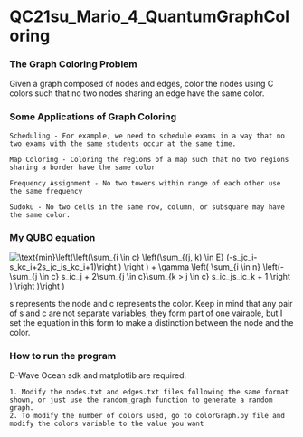 # QC21su_Mario_4_QuantumGraphColoring
### The Graph Coloring Problem
Given a graph composed of nodes and edges, color the nodes using C colors such that no two nodes sharing an edge have the same color.

### Some Applications of Graph Coloring
    Scheduling - For example, we need to schedule exams in a way that no two exams with the same students occur at the same time. 
    
    Map Coloring - Coloring the regions of a map such that no two regions sharing a border have the same color
    
    Frequency Assignment - No two towers within range of each other use the same frequency
    
    Sudoku - No two cells in the same row, column, or subsquare may have the same color. 

### My QUBO equation
<img src="https://latex.codecogs.com/gif.latex?\text{min}\left(\left(\sum_{i&space;\in&space;c}&space;\left(\sum_{(j,&space;k)&space;\in&space;E}&space;(-s_jc_i-s_kc_i&plus;2s_jc_is_kc_i&plus;1)\right&space;)&space;\right&space;)&space;&plus;&space;\gamma&space;\left(&space;\sum_{i&space;\in&space;n}&space;\left(-\sum_{j&space;\in&space;c}&space;s_ic_j&space;&plus;&space;2\sum_{j&space;\in&space;c}\sum_{k&space;>&space;j&space;\in&space;c}&space;s_ic_js_ic_k&space;&plus;&space;1&space;\right&space;)&space;\right&space;)\right&space;)" title="\text{min}\left(\left(\sum_{i \in c} \left(\sum_{(j, k) \in E} (-s_jc_i-s_kc_i+2s_jc_is_kc_i+1)\right ) \right ) + \gamma \left( \sum_{i \in n} \left(-\sum_{j \in c} s_ic_j + 2\sum_{j \in c}\sum_{k > j \in c} s_ic_js_ic_k + 1 \right ) \right )\right )" />

s represents the node and c represents the color. Keep in mind that any pair of s and c are not separate variables, they form part of one vairable, but I set the equation in this form to make a distinction between the node and the color.

### How to run the program
D-Wave Ocean sdk and matplotlib are required. 

    1. Modify the nodes.txt and edges.txt files following the same format shown, or just use the random_graph function to generate a random graph. 
    2. To modify the number of colors used, go to colorGraph.py file and modify the colors variable to the value you want 
                    

